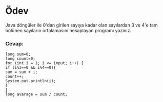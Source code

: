 # Ödev
Java döngüler ile 0'dan girilen sayıya kadar olan sayılardan 3 ve 4'e tam bölünen sayıların ortalamasını hesaplayan programı yazınız.

### Cevap:
    long sum=0;
    long count=0;
    for (int i = 1; i <= input; i++) {
    if (i%3==0 && i%4==0){
    sum = sum + i;
    count++;
    System.out.println(i);
    }
    }
    long avarage = sum / count;